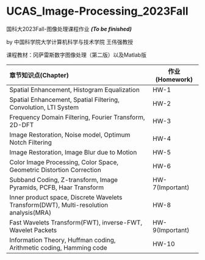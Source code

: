 # UCAS_Image-Processing_2023Fall
国科大2023Fall-图像处理课程作业 ***(To be finished)***

by 中国科学院大学计算机科学与技术学院 王伟强教授

课程教材：冈萨雷斯数字图像处理（第二版）以及Matlab版

| 章节知识点(Chapter)                                                                                      | 作业(Homework)  | 
| :------------------------------------------------------------------------------------------------------- | ----------------| 
| Spatial Enhancement, Histogram Equalization                                                              | HW-1            | 
| Spatial Enhancement, Spatial Filtering, Convolution, LTI System                                          | HW-2            | 
| Frequency Domain Filtering, Fourier Transform, 2D-DFT                                                    | HW-3            | 
| Image Restoration, Noise model, Optimum Notch Filtering                                                  | HW-4            | 
| Image Restoration, Image Blur due to Motion                                                              | HW-5            | 
| Color Image Processing, Color Space, Geometric Distortion Correction                                     | HW-6            | 
| Subband Coding, Z-transform, Image Pyramids, PCFB, Haar Transform     | HW-7(Important)            | 
| Inner product space, Discrete Wavelets Transform(DWT), Multi-resolution analysis(MRA)                    | HW-8            | 
| Fast Wavelets Transform(FWT), inverse-FWT, Wavelet Packets                                               | HW-9(Important)            | 
| Information Theory, Huffman coding, Arithmetic coding, Hamming code                                      | HW-10           | 
